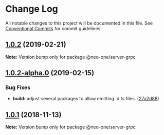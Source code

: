 # Change Log

All notable changes to this project will be documented in this file.
See [Conventional Commits](https://conventionalcommits.org) for commit guidelines.

## [1.0.2](https://github.com/neo-one-suite/neo-one/compare/@neo-one/server-grpc@1.0.2-alpha.0...@neo-one/server-grpc@1.0.2) (2019-02-21)

**Note:** Version bump only for package @neo-one/server-grpc





## [1.0.2-alpha.0](https://github.com/neo-one-suite/neo-one/compare/@neo-one/server-grpc@1.0.1...@neo-one/server-grpc@1.0.2-alpha.0) (2019-02-15)


### Bug Fixes

* **build:** adjust several packages to allow emitting .d.ts files. ([27a2d88](https://github.com/neo-one-suite/neo-one/commit/27a2d88))





## [1.0.1](https://github.com/neo-one-suite/neo-one/compare/@neo-one/server-grpc@1.0.0...@neo-one/server-grpc@1.0.1) (2018-11-13)

**Note:** Version bump only for package @neo-one/server-grpc

